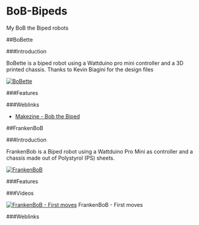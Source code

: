 # BoB-Bipeds
My BoB the Biped robots 

##BoBette

###Introduction

BoBette is a biped robot using a Wattduino pro mini controller and a 3D printed chassis. Thanks to Kevin Biagini for the design files


[![BoBette](https://farm8.staticflickr.com/7649/16310389023_fe9cec09c5_m.jpg)](BoBette)

###Features

###Weblinks

* [Makezine - Bob the Biped](http://makezine.com/2013/08/25/build-your-own-biped-robot/)

##FrankenBoB

###Introduction

FrankenBob is a Biped robot using a Wattduino Pro Mini as controller and a chassis made out of Polystyrol (PS) sheets.

[![FrankenBoB](https://farm9.staticflickr.com/8745/16904592476_468dfd8e70_m.jpg)](https://github.com/robotfreak/robotfreak/tree/master/FrankenBoB)

###Features

###Videos

[![FrankenBoB - First moves](https://i.ytimg.com/vi/UIgT7IzsuSw/2.jpg?time=1427320359142)](https://www.youtube.com/watch?v=UIgT7IzsuSw) FrankenBoB - First moves

###Weblinks


